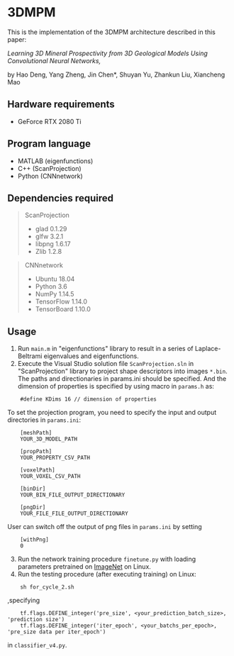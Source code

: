 # 3DMPM
 
This is the implementation of the 3DMPM architecture described in this paper: 

_Learning 3D Mineral Prospectivity from 3D Geological Models Using Convolutional Neural Networks,_

by Hao Deng, Yang Zheng, Jin Chen*, Shuyan Yu, Zhankun Liu, Xiancheng Mao

## Hardware requirements
- GeForce RTX 2080 Ti

## Program language 
- MATLAB (eigenfunctions)
- C++ (ScanProjection)
- Python (CNNnetwork)

## Dependencies required
>ScanProjection
> + glad 0.1.29
> + glfw 3.2.1
> + libpng 1.6.17
> + Zlib 1.2.8

>CNNnetwork
> + Ubuntu 18.04
> + Python 3.6
> + NumPy 1.14.5
> + TensorFlow 1.14.0
> + TensorBoard 1.10.0
>
## Usage
1) Run `main.m` in "eigenfunctions" library to result in a series of Laplace-Beltrami eigenvalues and eigenfunctions. 
2) Execute the Visual Studio solution file `ScanProjection.sln` in "ScanProjection" library to project shape descriptors into images `*.bin`.  
The paths and directionaries in params.ini should be specified. And the
dimension of properties is specified by using macro in `params.h` as:

```
    #define KDims 16 // dimension of properties
```
To set the projection program, you need to specify the input and output directories in `params.ini`:  
```/angular2/
    [meshPath]
    YOUR_3D_MODEL_PATH
    
    [propPath]
    YOUR_PROPERTY_CSV_PATH
    
    [voxelPath]
    YOUR_VOXEL_CSV_PATH
    
    [binDir]
    YOUR_BIN_FILE_OUTPUT_DIRECTIONARY
    
    [pngDir]
    YOUR_FILE_FILE_OUTPUT_DIRECTIONARY
```
User can switch off the output of png files in `params.ini` by setting

```
    [withPng]
    0
```
3) Run the network training procedure `finetune.py` with loading parameters pretrained on [ImageNet](https://www.cs.toronto.edu/~guerzhoy/tf_alexnet/bvlc_alexnet.npy) on Linux. 
4) Run the testing procedure (after executing training) on Linux:  
```
    sh for_cycle_2.sh
```  
,specifying  
```
    tf.flags.DEFINE_integer('pre_size', <your_prediction_batch_size>, 'prediction size')
    tf.flags.DEFINE_integer('iter_epoch', <your_batchs_per_epoch>, 'pre_size data per iter_epoch')
```  
in `classifier_v4.py`.
